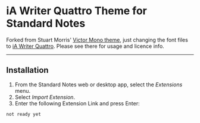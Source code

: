# iA Writer Quattro Theme for Standard Notes
Forked from Stuart Morris' [Victor Mono theme](https://github.com/StuartMorrisAU/sn-victor-mono), just changing the font files to [iA Writer Quattro](https://github.com/iaolo/iA-Fonts/tree/master/iA%20Writer%20Quattro). Please see there for usage and licence info.

---

## Installation

1. From the Standard Notes web or desktop app, select the _Extensions_ menu.
2. Select _Import Extension_.
3. Enter the following Extension Link and press Enter:

```not ready yet```
